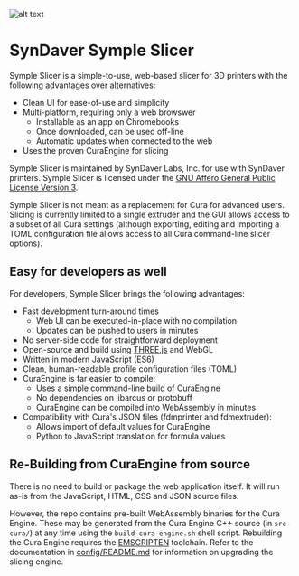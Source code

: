 ![alt text][logo]

SynDaver Symple Slicer
======================

Symple Slicer is a simple-to-use, web-based slicer for 3D printers with the
following advantages over alternatives:

- Clean UI for ease-of-use and simplicity
- Multi-platform, requiring only a web browswer
   - Installable as an app on Chromebooks
   - Once downloaded, can be used off-line
   - Automatic updates when connected to the web
- Uses the proven CuraEngine for slicing

Symple Slicer is maintained by SynDaver Labs, Inc. for use with SynDaver
printers. Symple Slicer is licensed under the [GNU Affero General Public
License Version 3].

Symple Slicer is not meant as a replacement for Cura for advanced
users. Slicing is currently limited to a single extruder and the
GUI allows access to a subset of all Cura settings (although
exporting, editing and importing a TOML configuration file allows
access to all Cura command-line slicer options).

Easy for developers as well
---------------------------

For developers, Symple Slicer brings the following advantages:

- Fast development turn-around times
   - Web UI can be executed-in-place with no compilation
   - Updates can be pushed to users in minutes
- No server-side code for straightforward deployment
- Open-source and build using [THREE.js] and WebGL
- Written in modern JavaScript (ES6)
- Clean, human-readable profile configuration files (TOML)
- CuraEngine is far easier to compile:
   - Uses a simple command-line build of CuraEngine
   - No dependencies on libarcus or protobuff
   - CuraEngine can be compiled into WebAssembly in minutes
- Compatibility with Cura's JSON files (fdmprinter and fdmextruder):
   - Allows import of default values for CuraEngine
   - Python to JavaScript translation for formula values

Re-Building from CuraEngine from source
---------------------------------------

There is no need to build or package the web application itself. It will run
as-is from the JavaScript, HTML, CSS and JSON source files.

However, the repo contains pre-built WebAssembly binaries for the Cura Engine.
These may be generated from the Cura Engine C++ source (in `src-cura/`) at any
time using the `build-cura-engine.sh` shell script. Rebuilding the Cura Engine
requires the [EMSCRIPTEN] toolchain. Refer to the documentation in
[config/README.md] for information on upgrading the slicing engine.

[THREE.js]: https://threejs.org
[EMSCRIPTEN]: https://emscripten.org
[GNU Affero General Public License Version 3]: https://github.com/SynDaverCO/symple-slicer/raw/master/LICENSE.txt
[config/README.md]: https://github.com/SynDaverCO/symple-slicer/blob/master/config/README.md

[logo]: https://github.com/SynDaverCO/symple-slicer/raw/master/images/screenshot.png "Symple Slicer"